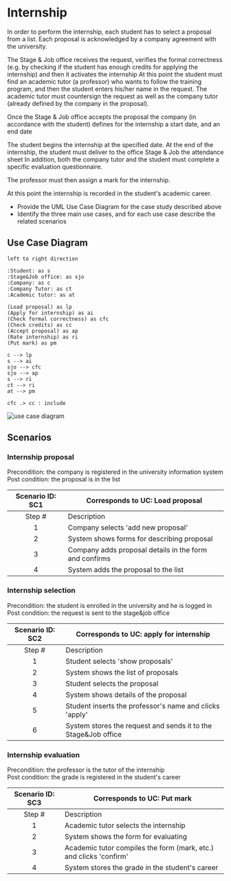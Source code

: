 # Internship

In order to perform the internship, each student has to select a proposal from a list. Each proposal is acknowledged by a company agreement with the university.

The Stage & Job office receives the request, verifies the formal correctness (e.g. by checking if the student has enough credits for applying the internship) and then it activates the internship
At this point the student must find an academic tutor (a professor) who wants to follow the training program, and then the student enters his/her name in the request. The academic tutor must countersign the request as well as the company tutor (already defined by the company in the proposal).

Once the Stage & Job office accepts the proposal the company (in accordance with the student)
defines for the internship a start date, and an end date

The student begins the internship at the specified date.
At the end of the internship, the student must deliver to the office Stage & Job the attendance sheet In addition, both the company tutor and the student must complete a specific evaluation questionnaire.

The professor must then assign a mark for the internship.

At this point the internship is recorded in the student's academic career.

- Provide the UML Use Case Diagram for the case study described above
- Identify the three main use cases, and for each use case describe the related scenarios


## Use Case Diagram
```plantuml
left to right direction

:Student: as s
:Stage&Job office: as sjo
:Company: as c
:Company Tutor: as ct
:Academic tutor: as at

(Load proposal) as lp
(Apply for internship) as ai
(Check formal correctness) as cfc
(Check credits) as cc
(Accept proposal) as ap
(Rate internship) as ri
(Put mark) as pm

c --> lp
s --> ai
sjo --> cfc
sjo --> ap
s --> ri
ct --> ri
at --> pm

cfc .> cc : include
```
![use case diagram](pictures/use_case_diagram.png)

## Scenarios
### Internship proposal
Precondition: the company is registered in the university information system  
Post condition: the proposal is in the list

| Scenario ID: SC1 | Corresponds to UC: Load proposal |
|:----------------:| -------------------------------- |
| Step #           | Description  					  |
| 1                | Company selects 'add new proposal' |
| 2                | System shows forms for describing proposal |
| 3                | Company adds proposal details in the form and confirms |
| 4                | System adds the proposal to the list |

### Internship selection
Precondition: the student is enrolled in the university and he is logged in  
Post condition: the request is sent to the stage&job office

| Scenario ID: SC2 | Corresponds to UC: apply for internship |
|:----------------:| -------------------------------- |
| Step #           | Description  					  |
| 1                | Student selects 'show proposals' |
| 2                | System shows the list of proposals |
| 3                | Student selects the proposal |
| 4                | System shows details of the proposal |
| 5                | Student inserts the professor's name and clicks 'apply' |
| 6                | System stores the request and sends it to the Stage&Job office |

### Internship evaluation
Precondition: the professor is the tutor of the internship  
Post condition: the grade is registered in the student's career

| Scenario ID: SC3 | Corresponds to UC: Put mark |
|:----------------:| -------------------------------- |
| Step #           | Description  					  |
| 1                | Academic tutor selects the internship |
| 2                | System shows the form for evaluating |
| 3                | Academic tutor compiles the form (mark, etc.) and clicks 'confirm' |
| 4                | System stores the grade in the student's career |
